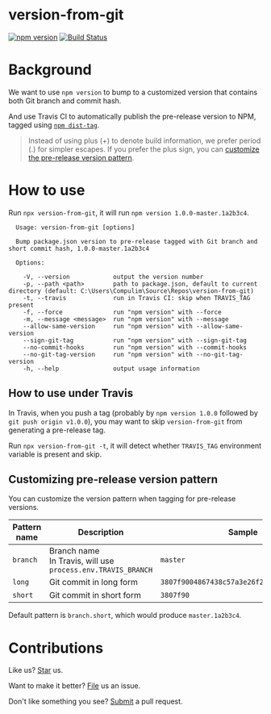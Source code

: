 # version-from-git

[![npm version](https://badge.fury.io/js/version-from-git.svg)](https://badge.fury.io/js/version-from-git) [![Build Status](https://travis-ci.org/compulim/version-from-git.svg?branch=master)](https://travis-ci.org/compulim/version-from-git)

# Background

We want to use `npm version` to bump to a customized version that contains both Git branch and commit hash.

And use Travis CI to automatically publish the pre-release version to NPM, tagged using [`npm dist-tag`](https://docs.npmjs.com/cli/dist-tag).

> Instead of using plus (+) to denote build information, we prefer period (.) for simpler escapes. If you prefer the plus sign, you can [customize the pre-release version pattern](#customizing-pre-release-version-pattern).

# How to use

Run `npx version-from-git`, it will run `npm version 1.0.0-master.1a2b3c4`.

```
  Usage: version-from-git [options]

  Bump package.json version to pre-release tagged with Git branch and short commit hash, 1.0.0-master.1a2b3c4

  Options:

    -V, --version            output the version number
    -p, --path <path>        path to package.json, default to current directory (default: C:\Users\Compulim\Source\Repos\version-from-git)
    -t, --travis             run in Travis CI: skip when TRAVIS_TAG present
    -f, --force              run "npm version" with --force
    -m, --message <message>  run "npm version" with --message
    --allow-same-version     run "npm version" with --allow-same-version
    --sign-git-tag           run "npm version" with --sign-git-tag
    --no-commit-hooks        run "npm version" with --commit-hooks
    --no-git-tag-version     run "npm version" with --no-git-tag-version
    -h, --help               output usage information
```

## How to use under Travis

In Travis, when you push a tag (probably by `npm version 1.0.0` followed by `git push origin v1.0.0`), you may want to skip `version-from-git` from generating a pre-release tag.

Run `npx version-from-git -t`, it will detect whether `TRAVIS_TAG` environment variable is present and skip.

## Customizing pre-release version pattern

You can customize the version pattern when tagging for pre-release versions.

| Pattern name | Description                                                      | Sample                                     |
|--------------|------------------------------------------------------------------|--------------------------------------------|
| `branch`     | Branch name<br />In Travis, will use `process.env.TRAVIS_BRANCH` | `master`                                   |
| `long`       | Git commit in long form                                          | `3807f9004867438c57a3e26f2073c33c458d4ef9` |
| `short`      | Git commit in short form                                         | `3807f90`                                  |

Default pattern is `branch.short`, which would produce `master.1a2b3c4`.

# Contributions

Like us? [Star](https://github.com/compulim/version-from-git/stargazers) us.

Want to make it better? [File](https://github.com/compulim/version-from-git/issues) us an issue.

Don't like something you see? [Submit](https://github.com/compulim/version-from-git/pulls) a pull request.
